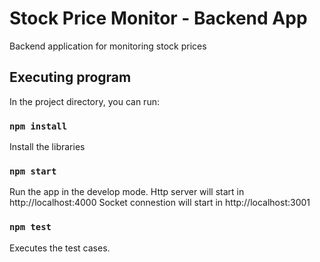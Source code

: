 # Stock Price Monitor - Backend App

Backend application for monitoring stock prices

## Executing program

In the project directory, you can run:

### `npm install`
Install the libraries

### `npm start`
Run the app in the develop mode. 
Http server will start in http://localhost:4000
Socket connestion will start in http://localhost:3001

### `npm test`
Executes the test cases. 
